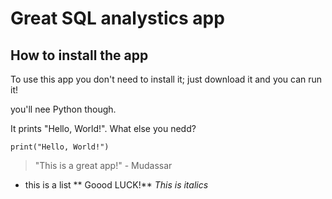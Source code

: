 # Great SQL analystics app

## How to install the app

To use this app you don't need to install it; just download it and you can run it!

you'll nee Python though.

It prints "Hello, World!". What else you nedd?

```
print("Hello, World!")
```

>"This is a great app!" - Mudassar
- this is a list
** Goood LUCK!**
_This is italics_
